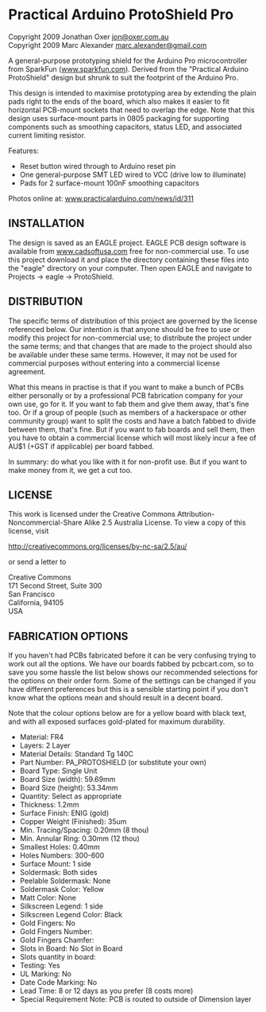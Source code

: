 Practical Arduino ProtoShield Pro
=================================
Copyright 2009 Jonathan Oxer <jon@oxer.com.au>  
Copyright 2009 Marc Alexander <marc.alexander@gmail.com>

A general-purpose prototyping shield for the Arduino Pro
microcontroller from SparkFun (www.sparkfun.com). Derived from the
"Practical Arduino ProtoShield" design but shrunk to suit the footprint
of the Arduino Pro.

This design is intended to maximise prototyping area by extending the
plain pads right to the ends of the board, which also makes it easier
to fit horizontal PCB-mount sockets that need to overlap the edge. Note
that this design uses surface-mount parts in 0805 packaging for
supporting components such as smoothing capacitors, status LED, and
associated current limiting resistor.

Features:
 * Reset button wired through to Arduino reset pin
 * One general-purpose SMT LED wired to VCC (drive low to illuminate)
 * Pads for 2 surface-mount 100nF smoothing capacitors

Photos online at:
  www.practicalarduino.com/news/id/311


INSTALLATION
------------
The design is saved as an EAGLE project. EAGLE PCB design software is
available from www.cadsoftusa.com free for non-commercial use. To use
this project download it and place the directory containing these files
into the "eagle" directory on your computer. Then open EAGLE and
navigate to Projects -> eagle -> ProtoShield.


DISTRIBUTION
------------
The specific terms of distribution of this project are governed by the
license referenced below. Our intention is that anyone should be free
to use or modify this project for non-commercial use; to distribute the
project under the same terms; and that changes that are made to the
project should also be available under these same terms. However, it may
not be used for commercial purposes without entering into a commercial
license agreement.

What this means in practise is that if you want to make a bunch of PCBs
either personally or by a professional PCB fabrication company for your
own use, go for it. If you want to fab them and give them away, that's
fine too. Or if a group of people (such as members of a hackerspace or
other community group) want to split the costs and have a batch fabbed
to divide between them, that's fine. But if you want to fab boards and
sell them, then you have to obtain a commercial license which will most
likely incur a fee of AU$1 (+GST if applicable) per board fabbed.

In summary: do what you like with it for non-profit use. But if you want
to make money from it, we get a cut too.


LICENSE
-------
This work is licensed under the Creative Commons Attribution-
Noncommercial-Share Alike 2.5 Australia License. To view a copy of this
license, visit

  http://creativecommons.org/licenses/by-nc-sa/2.5/au/

or send a letter to

 Creative Commons  
 171 Second Street, Suite 300  
 San Francisco  
 California, 94105  
 USA  


FABRICATION OPTIONS
-------------------
If you haven't had PCBs fabricated before it can be very confusing
trying to work out all the options. We have our boards fabbed by
pcbcart.com, so to save you some hassle the list below shows our
recommended selections for the options on their order form. Some of the
settings can be changed if you have different preferences but this is a
sensible starting point if you don't know what the options mean and
should result in a decent board.

Note that the colour options below are for a yellow board with black
text, and with all exposed surfaces gold-plated for maximum durability.

 * Material:                 FR4
 * Layers:                   2 Layer
 * Material Details:         Standard Tg 140C
 * Part Number:              PA_PROTOSHIELD (or substitute your own)
 * Board Type:               Single Unit
 * Board Size (width):       59.69mm
 * Board Size (height):      53.34mm
 * Quantity:                 Select as appropriate
 * Thickness:                1.2mm
 * Surface Finish:           ENIG (gold)
 * Copper Weight (Finished): 35um
 * Min. Tracing/Spacing:     0.20mm    (8 thou)
 * Min. Annular Ring:        0.30mm    (12 thou)
 * Smallest Holes:           0.40mm
 * Holes Numbers:            300-600
 * Surface Mount:            1 side
 * Soldermask:               Both sides
 * Peelable Soldermask:      None
 * Soldermask Color:         Yellow
 * Matt Color:               None
 * Silkscreen Legend:        1 side
 * Silkscreen Legend Color:  Black
 * Gold Fingers:             No
 * Gold Fingers Number:
 * Gold Fingers Chamfer:
 * Slots in Board:           No Slot in Board
 * Slots quantity in board:
 * Testing:                  Yes
 * UL Marking:               No
 * Date Code Marking:        No
 * Lead Time:                8 or 12 days as you prefer (8 costs more)
 * Special Requirement Note: PCB is routed to outside of Dimension layer

